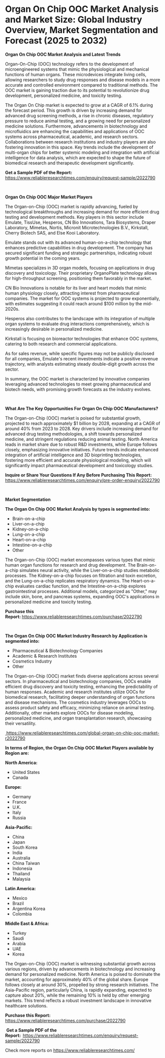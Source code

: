 <p><h1>Organ On Chip OOC Market Analysis and Market Size: Global Industry Overview, Market Segmentation and Forecast (2025 to 2032)</h1></p><p><strong>Organ On Chip OOC Market Analysis and Latest Trends</strong></p>
<p><p>Organ-On-Chip (OOC) technology refers to the development of microengineered systems that mimic the physiological and mechanical functions of human organs. These microdevices integrate living cells, allowing researchers to study drug responses and disease models in a more accurate and controlled environment compared to traditional methods. The OOC market is gaining traction due to its potential to revolutionize drug development, personalized medicine, and toxicity testing.</p><p>The Organ On Chip market is expected to grow at a CAGR of 6.1% during the forecast period. This growth is driven by increasing demand for advanced drug screening methods, a rise in chronic diseases, regulatory pressure to reduce animal testing, and a growing need for personalized medicine solutions. Furthermore, advancements in biotechnology and microfluidics are enhancing the capabilities and applications of OOC systems across pharmaceutical, academic, and research sectors. Collaborations between research institutions and industry players are also fostering innovation in this space. Key trends include the development of multi-organ chips for better systemic modeling and integration with artificial intelligence for data analysis, which are expected to shape the future of biomedical research and therapeutic development significantly.</p></p>
<p><strong>Get a Sample PDF of the Report:&nbsp;</strong> <a href="https://www.reliableresearchtimes.com/enquiry/request-sample/2022790?utm_campaign=2180&utm_medium=2&utm_source=Github&utm_content=ia&utm_term=29032025&utm_id=organ-on-chip-ooc">https://www.reliableresearchtimes.com/enquiry/request-sample/2022790</a></p>
<p>&nbsp;</p>
<p><strong>Organ On Chip OOC Major Market Players</strong></p>
<p><p>The Organ-on-Chip (OOC) market is rapidly advancing, fueled by technological breakthroughs and increasing demand for more efficient drug testing and development methods. Key players in this sector include Emulate, TissUse, Hesperos, CN Bio Innovations, Tara Biosystems, Draper Laboratory, Mimetas, Nortis, Micronit Microtechnologies B.V., Kirkstall, Cherry Biotech SAS, and Else Kooi Laboratory.</p><p>Emulate stands out with its advanced human-on-a-chip technology that enhances predictive capabilities in drug development. The company has secured significant funding and strategic partnerships, indicating robust growth potential in the coming years. </p><p>Mimetas specializes in 3D organ models, focusing on applications in drug discovery and toxicology. Their proprietary OrganoPlate technology allows for high-throughput screening, positioning them favorably in the market.</p><p>CN Bio Innovations is notable for its liver and heart models that mimic human physiology closely, attracting interest from pharmaceutical companies. The market for OOC systems is projected to grow exponentially, with estimates suggesting it could reach around $100 million by the mid-2020s.</p><p>Hesperos also contributes to the landscape with its integration of multiple organ systems to evaluate drug interactions comprehensively, which is increasingly desirable in personalized medicine.</p><p>Kirkstall is focusing on bioreactor technologies that enhance OOC systems, catering to both research and commercial applications. </p><p>As for sales revenue, while specific figures may not be publicly disclosed for all companies, Emulate's recent investments indicate a positive revenue trajectory, with analysts estimating steady double-digit growth across the sector.</p><p>In summary, the OOC market is characterized by innovative companies leveraging advanced technologies to meet growing pharmaceutical and biotech needs, with promising growth forecasts as the industry evolves.</p></p>
<p>&nbsp;</p>
<p><strong>What Are The Key Opportunities For Organ On Chip OOC Manufacturers?</strong></p>
<p><p>The Organ-on-Chip (OOC) market is poised for substantial growth, projected to reach approximately $1 billion by 2028, expanding at a CAGR of around 40% from 2023 to 2028. Key drivers include increasing demand for advanced drug testing methodologies, a shift towards personalized medicine, and stringent regulations reducing animal testing. North America leads in market share due to robust R&D investments, while Europe follows closely, emphasizing innovative initiatives. Future trends indicate enhanced integration of artificial intelligence and 3D bioprinting technologies, fostering more efficient and accurate physiological modeling, which will significantly impact pharmaceutical development and toxicology studies.</p></p>
<p><strong>Inquire or Share Your Questions If Any Before Purchasing This Report:</strong> <a href="https://www.reliableresearchtimes.com/enquiry/pre-order-enquiry/2022790?utm_campaign=2180&utm_medium=2&utm_source=Github&utm_content=ia&utm_term=29032025&utm_id=organ-on-chip-ooc">https://www.reliableresearchtimes.com/enquiry/pre-order-enquiry/2022790</a></p>
<p>&nbsp;</p>
<p><strong>Market Segmentation</strong></p>
<p><strong>The Organ On Chip OOC Market Analysis by types is segmented into:</strong></p>
<p><ul><li>Brain-on-a-chip</li><li>Liver-on-a-chip</li><li>Kidney-on-a-chip</li><li>Lung-on-a-chip</li><li>Heart-on-a-chip</li><li>Intestine-on-a-chip</li><li>Other</li></ul></p>
<p><p>The Organ-on-Chip (OOC) market encompasses various types that mimic human organ functions for research and drug development. The Brain-on-a-chip simulates neural activity, while the Liver-on-a-chip studies metabolic processes. The Kidney-on-a-chip focuses on filtration and toxin excretion, and the Lung-on-a-chip replicates respiratory dynamics. The Heart-on-a-chip evaluates cardiac function, and the Intestine-on-a-chip explores gastrointestinal processes. Additional models, categorized as "Other," may include skin, bone, and pancreas systems, expanding OOC's applications in personalized medicine and toxicity testing.</p></p>
<p><strong>Purchase this Report:&nbsp;</strong><a href="https://www.reliableresearchtimes.com/purchase/2022790?utm_campaign=2180&utm_medium=2&utm_source=Github&utm_content=ia&utm_term=29032025&utm_id=organ-on-chip-ooc">https://www.reliableresearchtimes.com/purchase/2022790</a></p>
<p>&nbsp;</p>
<p><strong>The Organ On Chip OOC Market Industry Research by Application is segmented into:</strong></p>
<p><ul><li>Pharmaceutical & Biotechnology Companies</li><li>Academic & Research Institutes</li><li>Cosmetics Industry</li><li>Other</li></ul></p>
<p><p>The Organ-on-Chip (OOC) market finds diverse applications across several sectors. In pharmaceutical and biotechnology companies, OOCs enable efficient drug discovery and toxicity testing, enhancing the predictability of human responses. Academic and research institutes utilize OOCs for biomedical research, facilitating deeper understanding of organ functions and disease mechanisms. The cosmetics industry leverages OOCs to assess product safety and efficacy, minimizing reliance on animal testing. Additionally, other markets explore OOCs for disease modeling, personalized medicine, and organ transplantation research, showcasing their versatility.</p></p>
<p><a href="https://www.reliableresearchtimes.com/global-organ-on-chip-ooc-market-r2022790?utm_campaign=2180&utm_medium=2&utm_source=Github&utm_content=ia&utm_term=29032025&utm_id=organ-on-chip-ooc">&nbsp;https://www.reliableresearchtimes.com/global-organ-on-chip-ooc-market-r2022790</a></p>
<p><strong>In terms of Region, the Organ On Chip OOC Market Players available by Region are:</strong></p>
<p>
    <p> <strong> North America: </strong>
        <ul>
            <li>United States</li>
            <li>Canada</li>
        </ul>
        </p> 
    <p> <strong> Europe: </strong>
        <ul>
            <li>Germany</li>
            <li>France</li>
            <li>U.K.</li>
            <li>Italy</li>
            <li>Russia</li>
        </ul>
        </p> 
    <p> <strong> Asia-Pacific: </strong>
        <ul>
            <li>China</li>
            <li>Japan</li>
            <li>South Korea</li>
            <li>India</li>
            <li>Australia</li>
            <li>China Taiwan</li>
            <li>Indonesia</li>
            <li>Thailand</li>
            <li>Malaysia</li>
        </ul>
        </p> 
    <p> <strong> Latin America: </strong>
        <ul>
            <li>Mexico</li>
            <li>Brazil</li>
            <li>Argentina Korea</li>
            <li>Colombia</li>
        </ul>
        </p> 
    <p> <strong> Middle East & Africa: </strong>
        <ul>
            <li>Turkey</li>
            <li>Saudi</li>
            <li>Arabia</li>
            <li>UAE</li>
            <li>Korea</li>
        </ul>
    </p>
    </p>
<p><p>The Organ-on-Chip (OOC) market is witnessing substantial growth across various regions, driven by advancements in biotechnology and increasing demand for personalized medicine. North America is poised to dominate the market, accounting for approximately 40% of the global share. Europe follows closely at around 30%, propelled by strong research initiatives. The Asia-Pacific region, particularly China, is rapidly expanding, expected to capture about 20%, while the remaining 10% is held by other emerging markets. This trend reflects a robust investment landscape in innovative healthcare solutions.</p></p>
<p><strong>Purchase this Report: </strong><a href="https://www.reliableresearchtimes.com/purchase/2022790?utm_campaign=2180&utm_medium=2&utm_source=Github&utm_content=ia&utm_term=29032025&utm_id=organ-on-chip-ooc">https://www.reliableresearchtimes.com/purchase/2022790</a></p>
<p>&nbsp;<strong>Get a Sample PDF of the Report:&nbsp;&nbsp;</strong><a href="https://www.reliableresearchtimes.com/enquiry/request-sample/2022790?utm_campaign=2180&utm_medium=2&utm_source=Github&utm_content=ia&utm_term=29032025&utm_id=organ-on-chip-ooc">https://www.reliableresearchtimes.com/enquiry/request-sample/2022790</a></p>
<p><strong></strong></p>
<p>Check more reports on <a href="https://www.reliableresearchtimes.com/?utm_campaign=2180&utm_medium=2&utm_source=Github&utm_content=ia&utm_term=29032025&utm_id=organ-on-chip-ooc">https://www.reliableresearchtimes.com/</a></p>